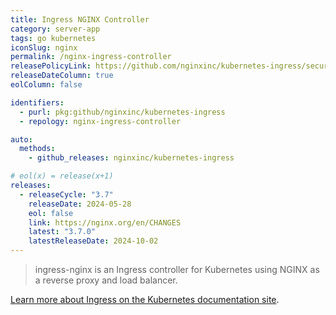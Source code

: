 ```yaml
---
title: Ingress NGINX Controller
category: server-app
tags: go kubernetes
iconSlug: nginx
permalink: /nginx-ingress-controller
releasePolicyLink: https://github.com/nginxinc/kubernetes-ingress/security
releaseDateColumn: true
eolColumn: false

identifiers:
  - purl: pkg:github/nginxinc/kubernetes-ingress
  - repology: nginx-ingress-controller

auto:
  methods:
    - github_releases: nginxinc/kubernetes-ingress

# eol(x) = release(x+1)
releases:
  - releaseCycle: "3.7"
    releaseDate: 2024-05-28
    eol: false
    link: https://nginx.org/en/CHANGES
    latest: "3.7.0"
    latestReleaseDate: 2024-10-02
---
```


> ingress-nginx is an Ingress controller for Kubernetes using NGINX as a reverse proxy and load balancer.

[Learn more about Ingress on the Kubernetes documentation site](https://kubernetes.io/docs/concepts/services-networking/ingress/).
